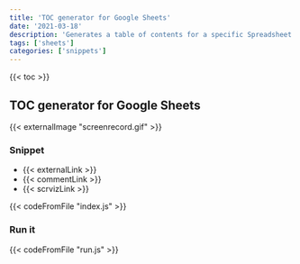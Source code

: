 ```yaml
---
title: 'TOC generator for Google Sheets'
date: '2021-03-18'
description: 'Generates a table of contents for a specific Spreadsheet'
tags: ['sheets']
categories: ['snippets']
---
```


{{< toc >}}

## TOC generator for Google Sheets

{{< externalImage "screenrecord.gif" >}}

### Snippet

- {{< externalLink >}}
- {{< commentLink >}}
- {{< scrvizLink >}}

{{< codeFromFile "index.js" >}}

### Run it

{{< codeFromFile "run.js" >}}
